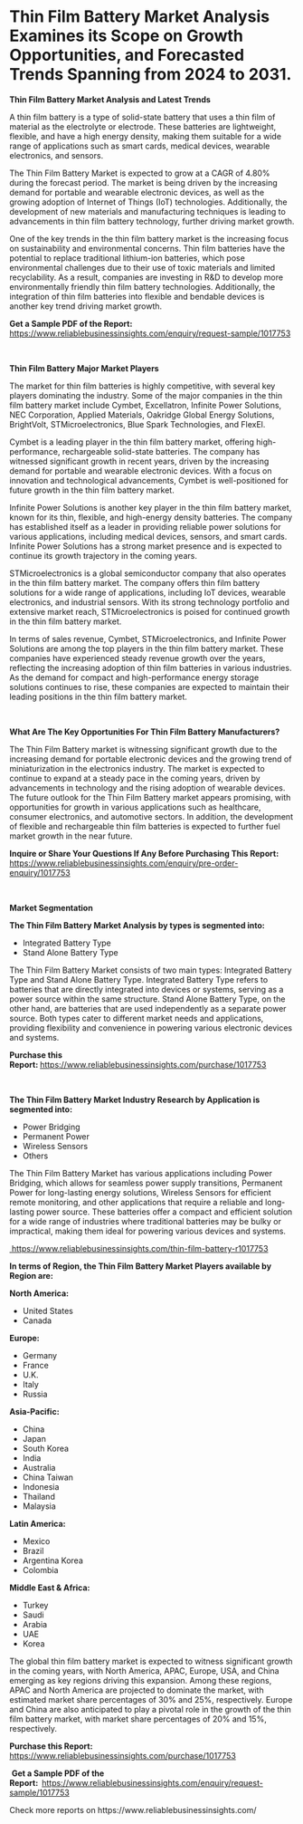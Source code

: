 <p><h1>Thin Film Battery Market Analysis Examines its Scope on Growth Opportunities, and Forecasted Trends Spanning from 2024 to 2031.</h1></p><p><strong>Thin Film Battery Market Analysis and Latest Trends</strong></p>
<p><p>A thin film battery is a type of solid-state battery that uses a thin film of material as the electrolyte or electrode. These batteries are lightweight, flexible, and have a high energy density, making them suitable for a wide range of applications such as smart cards, medical devices, wearable electronics, and sensors.</p><p>The Thin Film Battery Market is expected to grow at a CAGR of 4.80% during the forecast period. The market is being driven by the increasing demand for portable and wearable electronic devices, as well as the growing adoption of Internet of Things (IoT) technologies. Additionally, the development of new materials and manufacturing techniques is leading to advancements in thin film battery technology, further driving market growth.</p><p>One of the key trends in the thin film battery market is the increasing focus on sustainability and environmental concerns. Thin film batteries have the potential to replace traditional lithium-ion batteries, which pose environmental challenges due to their use of toxic materials and limited recyclability. As a result, companies are investing in R&D to develop more environmentally friendly thin film battery technologies. Additionally, the integration of thin film batteries into flexible and bendable devices is another key trend driving market growth.</p></p>
<p><strong>Get a Sample PDF of the Report:&nbsp;</strong> <a href="https://www.reliablebusinessinsights.com/enquiry/request-sample/1017753">https://www.reliablebusinessinsights.com/enquiry/request-sample/1017753</a></p>
<p>&nbsp;</p>
<p><strong>Thin Film Battery Major Market Players</strong></p>
<p><p>The market for thin film batteries is highly competitive, with several key players dominating the industry. Some of the major companies in the thin film battery market include Cymbet, Excellatron, Infinite Power Solutions, NEC Corporation, Applied Materials, Oakridge Global Energy Solutions, BrightVolt, STMicroelectronics, Blue Spark Technologies, and FlexEl.</p><p>Cymbet is a leading player in the thin film battery market, offering high-performance, rechargeable solid-state batteries. The company has witnessed significant growth in recent years, driven by the increasing demand for portable and wearable electronic devices. With a focus on innovation and technological advancements, Cymbet is well-positioned for future growth in the thin film battery market.</p><p>Infinite Power Solutions is another key player in the thin film battery market, known for its thin, flexible, and high-energy density batteries. The company has established itself as a leader in providing reliable power solutions for various applications, including medical devices, sensors, and smart cards. Infinite Power Solutions has a strong market presence and is expected to continue its growth trajectory in the coming years.</p><p>STMicroelectronics is a global semiconductor company that also operates in the thin film battery market. The company offers thin film battery solutions for a wide range of applications, including IoT devices, wearable electronics, and industrial sensors. With its strong technology portfolio and extensive market reach, STMicroelectronics is poised for continued growth in the thin film battery market.</p><p>In terms of sales revenue, Cymbet, STMicroelectronics, and Infinite Power Solutions are among the top players in the thin film battery market. These companies have experienced steady revenue growth over the years, reflecting the increasing adoption of thin film batteries in various industries. As the demand for compact and high-performance energy storage solutions continues to rise, these companies are expected to maintain their leading positions in the thin film battery market.</p></p>
<p>&nbsp;</p>
<p><strong>What Are The Key Opportunities For Thin Film Battery Manufacturers?</strong></p>
<p><p>The Thin Film Battery market is witnessing significant growth due to the increasing demand for portable electronic devices and the growing trend of miniaturization in the electronics industry. The market is expected to continue to expand at a steady pace in the coming years, driven by advancements in technology and the rising adoption of wearable devices. The future outlook for the Thin Film Battery market appears promising, with opportunities for growth in various applications such as healthcare, consumer electronics, and automotive sectors. In addition, the development of flexible and rechargeable thin film batteries is expected to further fuel market growth in the near future.</p></p>
<p><strong>Inquire or Share Your Questions If Any Before Purchasing This Report:</strong> <a href="https://www.reliablebusinessinsights.com/enquiry/pre-order-enquiry/1017753">https://www.reliablebusinessinsights.com/enquiry/pre-order-enquiry/1017753</a></p>
<p>&nbsp;</p>
<p><strong>Market Segmentation</strong></p>
<p><strong>The Thin Film Battery Market Analysis by types is segmented into:</strong></p>
<p><ul><li>Integrated Battery Type</li><li>Stand Alone Battery Type</li></ul></p>
<p><p>The Thin Film Battery Market consists of two main types: Integrated Battery Type and Stand Alone Battery Type. Integrated Battery Type refers to batteries that are directly integrated into devices or systems, serving as a power source within the same structure. Stand Alone Battery Type, on the other hand, are batteries that are used independently as a separate power source. Both types cater to different market needs and applications, providing flexibility and convenience in powering various electronic devices and systems.</p></p>
<p><strong>Purchase this Report:&nbsp;</strong><a href="https://www.reliablebusinessinsights.com/purchase/1017753">https://www.reliablebusinessinsights.com/purchase/1017753</a></p>
<p>&nbsp;</p>
<p><strong>The Thin Film Battery Market Industry Research by Application is segmented into:</strong></p>
<p><ul><li>Power Bridging</li><li>Permanent Power</li><li>Wireless Sensors</li><li>Others</li></ul></p>
<p><p>The Thin Film Battery Market has various applications including Power Bridging, which allows for seamless power supply transitions, Permanent Power for long-lasting energy solutions, Wireless Sensors for efficient remote monitoring, and other applications that require a reliable and long-lasting power source. These batteries offer a compact and efficient solution for a wide range of industries where traditional batteries may be bulky or impractical, making them ideal for powering various devices and systems.</p></p>
<p><a href="https://www.reliablebusinessinsights.com/thin-film-battery-r1017753">&nbsp;https://www.reliablebusinessinsights.com/thin-film-battery-r1017753</a></p>
<p><strong>In terms of Region, the Thin Film Battery Market Players available by Region are:</strong></p>
<p>
    <p> <strong> North America: </strong>
        <ul>
            <li>United States</li>
            <li>Canada</li>
        </ul>
        </p> 
    <p> <strong> Europe: </strong>
        <ul>
            <li>Germany</li>
            <li>France</li>
            <li>U.K.</li>
            <li>Italy</li>
            <li>Russia</li>
        </ul>
        </p> 
    <p> <strong> Asia-Pacific: </strong>
        <ul>
            <li>China</li>
            <li>Japan</li>
            <li>South Korea</li>
            <li>India</li>
            <li>Australia</li>
            <li>China Taiwan</li>
            <li>Indonesia</li>
            <li>Thailand</li>
            <li>Malaysia</li>
        </ul>
        </p> 
    <p> <strong> Latin America: </strong>
        <ul>
            <li>Mexico</li>
            <li>Brazil</li>
            <li>Argentina Korea</li>
            <li>Colombia</li>
        </ul>
        </p> 
    <p> <strong> Middle East & Africa: </strong>
        <ul>
            <li>Turkey</li>
            <li>Saudi</li>
            <li>Arabia</li>
            <li>UAE</li>
            <li>Korea</li>
        </ul>
    </p>
    </p>
<p><p>The global thin film battery market is expected to witness significant growth in the coming years, with North America, APAC, Europe, USA, and China emerging as key regions driving this expansion. Among these regions, APAC and North America are projected to dominate the market, with estimated market share percentages of 30% and 25%, respectively. Europe and China are also anticipated to play a pivotal role in the growth of the thin film battery market, with market share percentages of 20% and 15%, respectively.</p></p>
<p><strong>Purchase this Report: </strong><a href="https://www.reliablebusinessinsights.com/purchase/1017753">https://www.reliablebusinessinsights.com/purchase/1017753</a></p>
<p>&nbsp;<strong>Get a Sample PDF of the Report:&nbsp;&nbsp;</strong><a href="https://www.reliablebusinessinsights.com/enquiry/request-sample/1017753">https://www.reliablebusinessinsights.com/enquiry/request-sample/1017753</a></p>
<p><strong></strong></p>
<p>Check more reports on https://www.reliablebusinessinsights.com/</p>